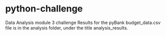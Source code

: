 # python-challenge
Data Analysis module 3 challenge
Results for the pyBank budget_data.csv file is in the analysis folder, under the title analysis_results.
